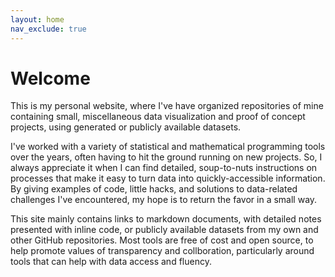 ```yaml
---
layout: home
nav_exclude: true
---
```


# Welcome

This is my personal website, where I've have organized repositories of mine containing small, miscellaneous data visualization and proof of concept projects, using generated or publicly available datasets.   

I've worked with a variety of statistical and mathematical programming tools over the years, often having to hit the ground running on new projects. So, I always appreciate it when I can find detailed, soup-to-nuts instructions on processes that make it easy to turn data into quickly-accessible information. By giving examples of code, little hacks, and solutions to data-related challenges I've encountered, my hope is to return the favor in a small way. 

This site mainly contains links to markdown documents, with detailed notes presented with inline code, or publicly available datasets from my own and other GitHub repositories. Most tools are free of cost and open source, 
to help promote values of transparency and collboration, particularly around tools that can help with data access and fluency.


